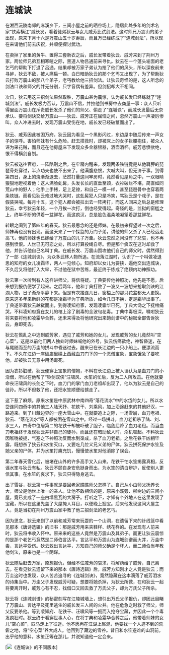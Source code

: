 # 连城诀

在湘西沅陵南郊的麻溪乡下，三间小屋之前的晒谷场上，隐居此处多年的剑术名家“铁索横江”戚长发，看着徒弟狄云与女儿戚芳比试剑法。这时师兄万震山的弟子出现，原来下月十六是万震山五十岁寿辰，而且万已经练成了“连城剑法”，所以现在来请他们前去庆祝，并顺便探讨武功。

在卖掉了家里的黄牛、置得三套新衣之后，戚长发带着狄云、戚芳来到了荆州万家。两位师兄弟互相寒暄之际，黑道人物吕通前来寻仇。狄云在一个蓬头垢面的老乞丐的帮助下打退了吕通，结果却被万家子弟认为抢了他们的风头，所以深夜前来寻衅，狄云不敌，被人痛扁一顿。白日暗助狄云的那个乞丐又出现了，为了帮助狄云打败万震山的那八个弟子，老丐教给他三招剑法。让狄云奇怪的是，这人所念的剑法口诀和师父的并无分别，只字音偶有差异。但剑招却大不相同。

次日，狄云用这三招剑法果然取胜，万震山甚为震惊，认为戚长发已经练就了“连城剑法”。戚长发极力否认，万震山不信，并拉他到书房中去商量一事：众人只听得里面万震山在斥责戚长发杀了他们的师父、偷走了“连城诀”，而戚长发最后无奈承认、要将剑诀交给万震山——狄云、戚芳正在屈恼之间，忽然万震山一声凄厉惨叫，众人冲进去时，发现万震山受伤在地，戚长发已经破瀪而出了。

狄云、戚芳因此被困万府。狄云因为看见一个黑影闪过，东边屋中随后传来一声女子的惊呼。害怕师妹有什么危险。赶去搭救时，却被床上的女子拦腰抱住，被众人诬为采花贼，而且还在他房屋床下发现众多金器银器，酒壶酒杯。戚芳悲愤欲绝，恨不得横剑自刎。

狄云被送往官府，一阵酷刑之后，在牢房内醒来。发现两条铁链竟是从他肩胛的琵琶骨处穿过，半点功夫也使不出来了。他满腹悲恨，大喊大叫，但无济于事。到得第四日，身上的烧渐渐退去，茫然打量这间牢房时，竟然看见屋角之中，一双眼睛狠狠地瞪视着他：这人满脸虬髯，头发长长的直垂至颈，衣衫破烂不堪，简直如同荒山中的野人；他手上手铐，足上足镣，和自己一模一样，甚至琵琶骨中也穿着两条铁链。而看见狄云难过地大哭时，这虬髯犯人只是冷笑，骂狄云是个戏子，是在假装哭喊。每月十五，这个犯人都会被拉出去一阵拷打，而这人回来之后总是修理狄云，幸亏狄云年轻，一个月挨一次打，倒也经受得起。奇怪的是，监狱的窗槛之上，终年不断的供着一盆鲜花，而这疯汉，总是脸色温柔地凝望着那盆鲜花。

转眼之间到了第四年的春天。狄云最思念的还是师妹。在最初来探望过一次之后，师妹再也没有出现。而这天来了一个探监的万门子弟，讲他的师父杀了人已经远走高飞，他的师妹也已嫁给了万震山的儿子万圭。狄云忽然之间没有了悲哀，也不再感到愤恨。人世已无可恋之处，所以打算投绳自尽。但是那个疯汉在这时却救了他，并告诉他自己名叫丁典。在戚长发、万震山围攻他们自己的师父时，偶然得到了一部《连城剑诀》，为众多武林人物所追。在流落江湖时，认识了一个叫做凌退思的知府的女儿凌霜华，两人一见倾心。知府却以女儿为要挟，逼他交出连城诀，不久后又将他打入大牢，不过他在狱中苦练，最近终于练成了绝顶内功神照功。

狄云第一次听到有人这样讲师父。将信将疑。丁典要传他神照功，他先是不愿，后来想到报仇便学了起来。之后两年，他和丁典打败了一波又一波想来抢取剑诀的江湖人物，日子渐渐平静下来。但是有次接连几日，窗槛上的那只花盆都无人更换。原来这多年来新鲜的花都是凌霜华为丁典所放，如今几日不换，定是霜华出事了。丁典遂带着狄云越狱而出，到得凌知府家，发现凌霜华已死，丁典大恸之下抚棺痛哭，不料凌知府竟在女儿的棺上涂了剧毒的金波旬花毒。丁典中毒极深，嘱咐狄云将来要将他和凌霜华合葬，还未来得及将他研究出来韵剑谱中的秘密全部告诉狄云，身即死去。

狄云在慌乱之中逃到戚芳家，遇见了戚芳和她的女儿，发现戚芳的女儿竟然叫“空心菜”，这是以前他们两人独处时师妹喊他的外号，狄云伤痛欲绝，神智昏迷，在与尾随而至的万圭的拼斗中昏迷过去。醒来已在长江边的一只小船上。便漂流而下。不久在江边一座破庙里碰上西藏血刀门下的一个恶僧宝象，宝象饿急了要吃他，却被狄云无意中用汤毒死。

因为衣衫脏破，狄云便穿上宝象的僧袍，不料在长江边上被人误认为是血刀门的小淫僧，所以在他帮了“铃剑双侠”汪啸风、水笙的忙后，反为二人所攻击。在他就要命丧汪啸风的长剑之下时，血刀门的掌门血刀老祖却出现了，他以为狄云是自己的徒孙。所以不但救了他，还把水笙顺便给掳走了。

这下惹了麻烦。原来水笙是中原武林中南四奇“落花流水”中的水岱的女儿。所以水岱连同四奇中的其他三人陆天抒、花铁干、刘乘风，加上沿途赶来的其他好汉，一路追来。到了川藏边界的一座大雪山中。在就要追上之际，一场雪崩，血刀老祖、狄云、“落花流水”等人都被困在雪山之中。经过一场拼斗，血刀老祖杀了陆、刘、水三人，四奇中位居第二的花铁干却被吓破了胆子，临危屈降了血刀老租。而当血刀老祖终于发现狄云并非自己的徒孙，而且还在暗助敌人时，杀机顿起。不料狄云因喉咙被扼，气塞之下神照功反而水到渠成，杀了血刀老祖。之后花铁干凶相毕露，既想杀了狄云和水笙灭口，又要吃几位义兄义弟的尸体。狄云拼死保护水笙及她父亲的尸体，并为水笙打鹰充饥，慢慢使水笙对他消除了误会。

第二年春天雪化后，被堵在山外的许多高手又入山来。花铁干怕水笙揭露真相，反诬水笙与狄云有私。狄云不顾自身安危挺身而出，为水笙的清白辩护，反使别人更信其事。在水笙的哀求下，狄云只得隐身逃去。

出了雪谷，狄云第一件事就是要回老家瞧瞧师父怎样了。自己从小由师父抚养长大，师父是他世上唯一的亲人。让他不敢相信的是，原来小溪旁、柳树边的三间小屋，竟已变成了一座白墙黑瓦的大房子。打听之下，才知有个外地人在这里发现了宝藏，所以在这里先盖了大屋掩人耳目，以便晚上掘宝。后来他发现这间大屋主人，竟是当初在荆州万震山家中教了他三招剑法的老乞丐。

因为思念，狄云来到了以前和戚芳常来玩耍的一个山洞，在遗留下来的针线篮中看见那本《唐诗选辑》的旧书：那是戚芳用来夹鞋样、绣花样的。在发现有人前来时，狄云将书收入怀中。原来来的这些人竟然是万震山及其弟子。而更让狄云震惊的是那个老乞丐竟然是二师伯言达平。言达平和万震山为连城剑谱而火并，万圭中毒，言达平受伤。狄云救出言达平，方知自己的师父确是个坏人，而二师伯当年教他剑法，原来也是一个阴谋。

狄云随后赶去万家，原想报仇，但经不住戚芳的哀求，将解药给了戚芳，自己离去。在看见狄云遗留下来的那本《唐诗选辑》后，戚芳方知刚才之人竟是狄云；而万圭这时也发现，众人苦苦追寻的《连城剑诀》，竟然隐藏在这本滴落了戚芳泪水的诗集当中。万圭父子发现戚芳可疑，想要将她杀掉，为狄云所救，在和狄云一起将要离开时，戚芳心有不忍，找借口又回去救了万氏父子，却为万氏父子所杀。

狄云将《连城剑谱》的秘密刻写在江陵城墙上，想引出万氏父子报仇，却因此目睹了万震山、言达平及死里逃生的戚长发三人间的火并。他在危急之时救了师父，师父反要杀他。等到凌知府、花铁干、汪啸风等一拥而入抢夺宝藏，并因此一个个毒发疯狂时。狄云终于看穿世事人心，在将丁典和凌霜华合葬之后，他带着师妹的女儿“空心菜”，匹马走上了征途。他不愿再在江湖上厮混，他要找一个人迹不到的荒僻之地，将“空心菜”养大成人。他回到了藏边的雪谷。昔日和水笙避难的山洞前。出乎他的意料，水笙正等在那儿，并说知道他一定会来。

[![《连城诀》的不同版本](https://bkimg.cdn.bcebos.com/pic/ae51f3deb48f8c54162ee1523a292df5e1fe7fc9?x-bce-process=image/resize,m_lfit,w_220,limit_1/format,f_auto)]
